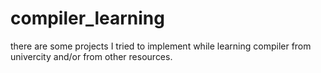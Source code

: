# compiler_learning
there are some projects I tried to implement while learning compiler from univercity and/or from other resources.
